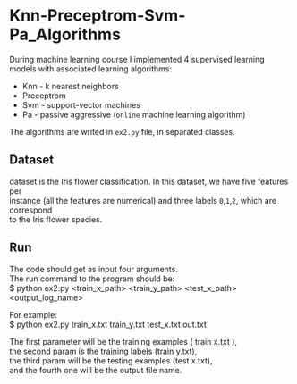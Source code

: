 # Knn-Preceptrom-Svm-Pa_Algorithms
During machine learning course I implemented 4 supervised learning models with associated learning algorithms:<br/>
* Knn - k nearest neighbors
* Preceptrom
* Svm - support-vector machines
* Pa - passive aggressive (`online` machine learning algorithm)

The algorithms are writed in `ex2.py` file, in separated classes. <br/>

##  Dataset
dataset is the Iris flower classification. In this dataset, we have five features per<br/>
instance (all the features are numerical) and three labels `0`,`1`,`2`, which are correspond <br/>
to the Iris flower species.

##  Run
The code should get as input four arguments.<br/>
The run command to the program should be:<br/>
$ python ex2.py <train_x_path> <train_y_path> <test_x_path> <output_log_name> <br/>

For example: <br/>
$ python ex2.py train_x.txt train_y.txt test_x.txt out.txt <br/>

The first parameter will be the training examples ( train x.txt ), <br/>
the second param is the training labels (train y.txt), <br/>
the third param will be the testing examples (test x.txt), <br/>
and the fourth one will be the output file name. <br/>

